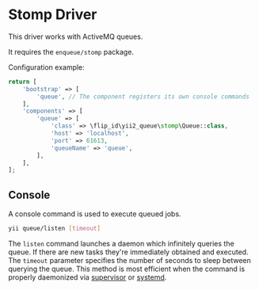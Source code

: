 Stomp Driver
===============


This driver works with ActiveMQ queues.

It requires the `enqueue/stomp` package.

Configuration example:

```php
return [
    'bootstrap' => [
        'queue', // The component registers its own console commands
    ],
    'components' => [
        'queue' => [
            'class' => \flip_id\yii2_queue\stomp\Queue::class,
            'host' => 'localhost',
            'port' => 61613,
            'queueName' => 'queue',
        ],
    ],
];
```

Console
-------

A console command is used to execute queued jobs.

```sh
yii queue/listen [timeout]
```

The `listen` command launches a daemon which infinitely queries the queue. If there are new tasks
they're immediately obtained and executed. The `timeout` parameter specifies the number of seconds to sleep between
querying the queue. This method is most efficient when the command is properly daemonized via
[supervisor](worker.md#supervisor) or [systemd](worker.md#systemd).
